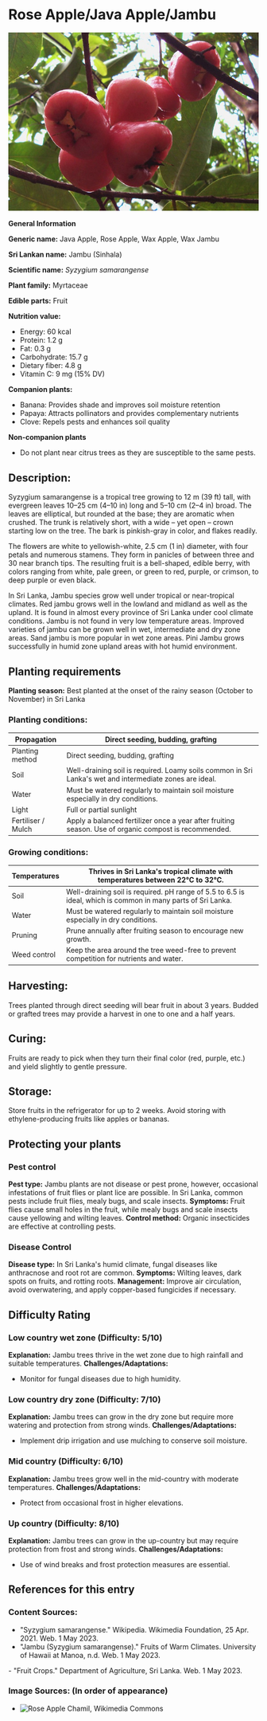 # Rose Apple/Java Apple/Jambu
![Rose-Apple_Java-Apple_Jambu.jpeg](../../assets/images/Rose-Apple_Java-Apple_Jambu.jpeg "Image - Hafiz Issadeen, Flickr")

**General Information**

**Generic name:** Java Apple, Rose Apple, Wax Apple, Wax Jambu

**Sri Lankan name:** Jambu (Sinhala)

**Scientific name:** *Syzygium samarangense*

**Plant family:** <update>Myrtaceae</update>

**Edible parts:** Fruit

**Nutrition value:**
- Energy: 60 kcal
- Protein: 1.2 g
- Fat: 0.3 g
- Carbohydrate: 15.7 g
- Dietary fiber: 4.8 g
- Vitamin C: 9 mg (15% DV)

**Companion plants:**
<update>
- Banana: Provides shade and improves soil moisture retention
- Papaya: Attracts pollinators and provides complementary nutrients
- Clove: Repels pests and enhances soil quality
</update>

**Non-companion plants**
<update>
- Do not plant near citrus trees as they are susceptible to the same pests.
</update>

## Description:
Syzygium samarangense is a tropical tree growing to 12 m (39 ft) tall, with evergreen leaves 10–25 cm (4–10 in) long and 5–10 cm (2–4 in) broad. The leaves are elliptical, but rounded at the base; they are aromatic when crushed. The trunk is relatively short, with a wide – yet open – crown starting low on the tree. The bark is pinkish-gray in color, and flakes readily.

The flowers are white to yellowish-white, 2.5 cm (1 in) diameter, with four petals and numerous stamens. They form in panicles of between three and 30 near branch tips. The resulting fruit is a bell-shaped, edible berry, with colors ranging from white, pale green, or green to red, purple, or crimson, to deep purple or even black. 

In Sri Lanka, Jambu species grow well under tropical or near-tropical climates. Red jambu grows well in the lowland and midland as well as the upland. It is found in almost every province of Sri Lanka under cool climate conditions. Jambu is not found in very low temperature areas. Improved varieties of jambu can be grown well in wet, intermediate and dry zone areas. Sand jambu is more popular in wet zone areas. Pini Jambu grows successfully in humid zone upland areas with hot humid environment.

## Planting requirements
<update>**Planting season:** Best planted at the onset of the rainy season (October to November) in Sri Lanka</update>

### Planting conditions:
| **Propagation** | Direct seeding, budding, grafting |
|----|----|
| Planting method | Direct seeding, budding, grafting |
| Soil | Well-draining soil is required. <update>Loamy soils common in Sri Lanka's wet and intermediate zones are ideal.</update> |
| Water | Must be watered regularly to maintain soil moisture especially in dry conditions. |
| Light | Full or partial sunlight |
| Fertiliser / Mulch | Apply a balanced fertilizer once a year after fruiting season. <update>Use of organic compost is recommended.</update> |

### Growing conditions:

| **Temperatures** | <update>Thrives in Sri Lanka's tropical climate with temperatures between 22°C to 32°C.</update> |
|----|----|
| Soil | Well-draining soil is required. <update>pH range of 5.5 to 6.5 is ideal, which is common in many parts of Sri Lanka.</update> |
| Water | Must be watered regularly to maintain soil moisture especially in dry conditions. |
| Pruning | Prune annually after fruiting season to encourage new growth. |
| Weed control | Keep the area around the tree weed-free to prevent competition for nutrients and water. |

## Harvesting:
Trees planted through direct seeding will bear fruit in about 3 years. Budded or grafted trees may provide a harvest in one to one and a half years.

## Curing:
Fruits are ready to pick when they turn their final color (red, purple, etc.) and yield slightly to gentle pressure.

## Storage:
Store fruits in the refrigerator for up to 2 weeks. Avoid storing with ethylene-producing fruits like apples or bananas.

## Protecting your plants
### Pest control
**Pest type:** 
Jambu plants are not disease or pest prone, however, occasional infestations of fruit flies or plant lice are possible.
<update>In Sri Lanka, common pests include fruit flies, mealy bugs, and scale insects.</update>
**Symptoms:** Fruit flies cause small holes in the fruit, while mealy bugs and scale insects cause yellowing and wilting leaves.
**Control method:** 
Organic insecticides are effective at controlling pests. 


### Disease Control
**Disease type:** <update>In Sri Lanka's humid climate, fungal diseases like anthracnose and root rot are common.</update>
**Symptoms:** Wilting leaves, dark spots on fruits, and rotting roots.
**Management:** <update>Improve air circulation, avoid overwatering, and apply copper-based fungicides if necessary.</update>

## Difficulty Rating

### Low country wet zone (Difficulty: 5/10)
**Explanation:** <update>Jambu trees thrive in the wet zone due to high rainfall and suitable temperatures.</update>
**Challenges/Adaptations:**
- Monitor for fungal diseases due to high humidity.

### Low country dry zone (Difficulty: 7/10)
**Explanation:** Jambu trees can grow in the dry zone but require more watering and protection from strong winds.
**Challenges/Adaptations:**
- <update>Implement drip irrigation and use mulching to conserve soil moisture.</update>

### Mid country (Difficulty: 6/10)
**Explanation:** Jambu trees grow well in the mid-country with moderate temperatures.
**Challenges/Adaptations:**
- <update>Protect from occasional frost in higher elevations.</update>

### Up country (Difficulty: 8/10)
**Explanation:** Jambu trees can grow in the up-country but may require protection from frost and strong winds.
**Challenges/Adaptations:**
- <update>Use of wind breaks and frost protection measures are essential.</update>

## References for this entry
### Content Sources:
- "Syzygium samarangense." Wikipedia. Wikimedia Foundation, 25 Apr. 2021. Web. 1 May 2023.
- "Jambu (Syzygium samarangense)." Fruits of Warm Climates. University of Hawaii at Manoa, n.d. Web. 1 May 2023.
<update>
- "Fruit Crops." Department of Agriculture, Sri Lanka. Web. 1 May 2023.
</update>

### Image Sources: (In order of appearance)
- ![Rose Apple](https://upload.wikimedia.org/wikipedia/commons/thumb/e/e7/Syzygium_samarangense_-_Kandy,_Sri_Lanka.jpg/1200px-Syzygium_samarangense_-_Kandy,_Sri_Lanka.jpg) Chamil, Wikimedia Commons